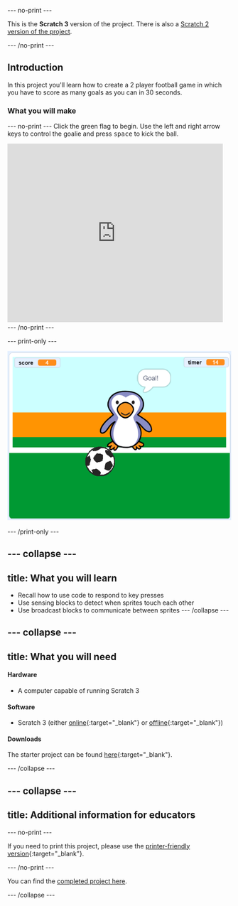 --- no-print ---

This is the **Scratch 3** version of the project. There is also a [Scratch 2 version of the project](https://projects.raspberrypi.org/en/projects/beat-the-goalie-scratch2).

--- /no-print ---

## Introduction

In this project you'll learn how to create a 2 player football game in which you have to score as many goals as you can in 30 seconds.

### What you will make
--- no-print ---
Click the green flag to begin. Use the left and right arrow keys to control the goalie and press <kbd>space</kbd> to kick the ball.

<div class="scratch-preview">
  <iframe allowtransparency="true" width="485" height="402" src="https://scratch.mit.edu/projects/embed/285942132/?autostart=false" frameborder="0" scrolling="no"></iframe>
</div>
--- /no-print ---

--- print-only ---

![game screenshot](images/goalie-final.png)

--- /print-only ---

--- collapse ---
---
title: What you will learn
---
- Recall how to use code to respond to key presses
- Use sensing blocks to detect when sprites touch each other
- Use broadcast blocks to communicate between sprites
--- /collapse ---

--- collapse ---
---
title: What you will need
---

#### Hardware

+ A computer capable of running Scratch 3

#### Software

+ Scratch 3 (either [online](http://rpf.io/scratchon){:target="_blank"} or [offline](http://rpf.io/scratchoff){:target="_blank"})

#### Downloads

The starter project can be found [here](http://rpf.io/p/en/beat-the-goalie-go){:target="_blank"}.

--- /collapse ---

--- collapse ---
---
title: Additional information for educators
---

--- no-print ---

If you need to print this project, please use the [printer-friendly version](https://projects.raspberrypi.org/en/projects/beat-the-goalie/print){:target="_blank"}.

--- /no-print ---

You can find the [completed project here](http://rpf.io/p/en/beat-the-goalie-get).

--- /collapse ---
